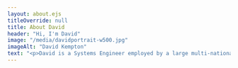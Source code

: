 ```yaml
---
layout: about.ejs
titleOverride: null
title: About David
header: "Hi, I'm David"
image: "/media/davidportrait-w500.jpg"
imageAlt: "David Kempton"
text: "<p>David is a Systems Engineer employed by a large multi-national engineering company who kindly allow him to work reduced hours so that he has time to spend one day a week designing, organising and delivering Robotics Workshops. As an undergraduate he was sponsored by British Aerospace who used to have a large aircraft factory in North Kingston.  David obtained an Honours degree in Electronic Engineering at Kingston University in 1984 and continued to be employed by BAe until the  factory closed in the early 1990's when he moved on to work for Thales where he still works as of 2021.</p><h3>STEM</h3><p>David has a passion to introduce technology to young people and to encourage anyone who is interested to consider a STEM (Science, Technology, Engineering & Maths) based career. However it is his belief that <strong>everyone</strong> should have the opportunity to understand how basic electronic circuits work and how to programme a computer; whether or not they ultimately aspire to a technology based job.  That is why Robotics Workshops are aimed at anyone, young or old who has the desire to find out a bit more about how the mobile phone in their pocket works, or who just wants to build a robot to obtain world domination!</p>"
---
```

